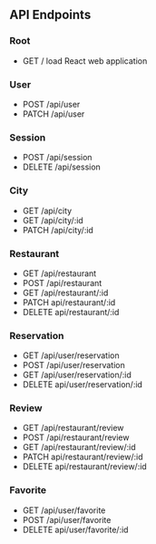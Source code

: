 <h2>API Endpoints</h2>

<h3>Root</h3>

* GET / load React web application

<h3>User</h3>

* POST /api/user
* PATCH /api/user

<h3>Session</h3>

* POST /api/session
* DELETE /api/session

<h3>City</h3>

* GET /api/city
* GET /api/city/:id
* PATCH /api/city/:id

<h3>Restaurant</h3>

* GET /api/restaurant
* POST /api/restaurant
* GET /api/restaurant/:id
* PATCH api/restaurant/:id
* DELETE api/restaurant/:id

<h3>Reservation</h3>

* GET /api/user/reservation
* POST /api/user/reservation
* GET /api/user/reservation/:id
* DELETE api/user/reservation/:id

<h3>Review</h3>

* GET /api/restaurant/review
* POST /api/restaurant/review
* GET /api/restaurant/review/:id
* PATCH api/restaurant/review/:id
* DELETE api/restaurant/review/:id

<h3>Favorite</h3>

* GET /api/user/favorite
* POST /api/user/favorite
* DELETE api/user/favorite/:id
